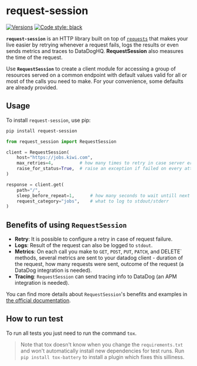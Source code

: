 # request-session

[![Versions](https://img.shields.io/pypi/pyversions/request-session)](https://pypi.org/project/request-session/)
[![Code style: black](https://img.shields.io/badge/code%20style-black-000000.svg)](https://github.com/psf/black)

**`request-session`** is an HTTP library built on top of [`requests`](https://requests.kennethreitz.org/en/master/)
that makes your live easier by retrying whenever a request fails,
logs the results or even sends metrics and traces to DataDogHQ.
**RequestSession** also measures the time of the request.

Use **`RequestSession`** to create a client module for accessing a group of resources
served on a common endpoint with default values valid for all or
most of the calls you need to make. For your convenience,
some defaults are already provided.

## Usage

To install `request-session`, use pip:

```bash
pip install request-session
```

```python
from request_session import RequestSession

client = RequestSession(
    host="https://jobs.kiwi.com",
    max_retries=4,          # how many times to retry in case server error occurs
    raise_for_status=True,  # raise an exception if failed on every attempt
)

response = client.get(
    path="/",
    sleep_before_repeat=1,      # how many seconds to wait untill next try  
    request_category="jobs",    # what to log to stdout/stderr
)
```

## Benefits of using `RequestSession`

* **Retry**: It is possible to configure a retry in case of request failure.
* **Logs**: Result of the request can also be logged to `stdout`.
* **Metrics**: On each call you make to `GET`, `POST`, `PUT`, `PATCH`, and
DELETE` methods, several metrics are sent to your datadog client -
duration of the request, how many requests were sent,
outcome of the request (a DataDog integration is needed).
* **Tracing**: `RequestSession` can send tracing info to DataDog
(an APM integration is needed).

You can find more details about `RequestSession`'s benefits and examples in
[the official documentation](https://kiwicom.github.io/request-session/).

## How to run test

To run all tests you just need to run the command `tox`.

> Note that tox doesn't know when you change the `requirements.txt`
> and won't automatically install new dependencies for test runs.
> Run `pip install tox-battery` to install a plugin which fixes this silliness.

